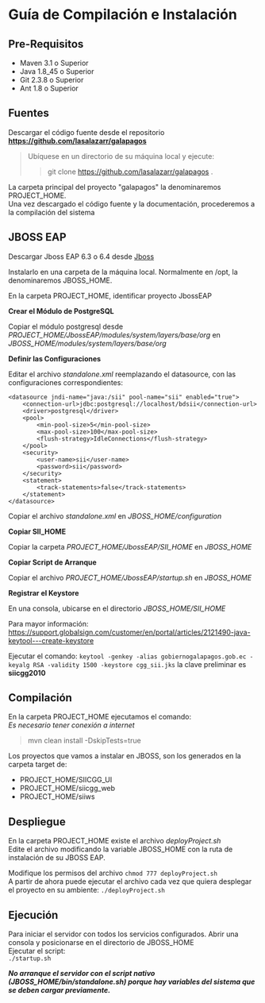 # Guía de Compilación e Instalación

## Pre-Requisitos

* Maven 3.1 o Superior
* Java 1.8_45 o Superior
* Git 2.3.8 o Superior
* Ant 1.8 o Superior

## Fuentes

Descargar el código fuente desde el repositorio **https://github.com/lasalazarr/galapagos**

> Ubíquese en un directorio de su máquina local y ejecute:
>> git clone https://github.com/lasalazarr/galapagos .

La carpeta principal del proyecto "galapagos" la denominaremos PROJECT_HOME.<br/>
Una vez descargado el código fuente y la documentación, procederemos a la compilación del sistema

## JBOSS EAP
[Jboss]: http://www.jboss.org/products/eap/download/ "Jboss Home"
Descargar Jboss EAP 6.3 o 6.4 desde [Jboss][]

Instalarlo en una carpeta de la máquina local. Normalmente en /opt, la denominaremos JBOSS_HOME.

En la carpeta PROJECT_HOME, identificar proyecto JbossEAP

**Crear el Módulo de PostgreSQL**

Copiar el módulo postgresql desde _PROJECT_HOME/JbossEAP/modules/system/layers/base/org_ en _JBOSS_HOME/modules/system/layers/base/org_

**Definir las Configuraciones**

Editar el archivo _standalone.xml_ reemplazando el datasource, con las configuraciones correspondientes:

    <datasource jndi-name="java:/sii" pool-name="sii" enabled="true">
        <connection-url>jdbc:postgresql://localhost/bdsii</connection-url>
        <driver>postgresql</driver>
        <pool>
            <min-pool-size>5</min-pool-size>
            <max-pool-size>100</max-pool-size>
            <flush-strategy>IdleConnections</flush-strategy>
        </pool>
        <security>
            <user-name>sii</user-name>
            <password>sii</password>
        </security>
        <statement>
            <track-statements>false</track-statements>
        </statement>
    </datasource>

Copiar el archivo _standalone.xml_ en _JBOSS_HOME/configuration_

**Copiar SII_HOME**

Copiar la carpeta _PROJECT_HOME/JbossEAP/SII_HOME_ en _JBOSS_HOME_

**Copiar Script de Arranque**

Copiar el archivo _PROJECT_HOME/JbossEAP/startup.sh_ en _JBOSS_HOME_

**Registrar el Keystore**

En una consola, ubicarse en el directorio _JBOSS_HOME/SII_HOME_<br/>

Para mayor información: https://support.globalsign.com/customer/en/portal/articles/2121490-java-keytool---create-keystore

Ejecutar el comando: `keytool -genkey -alias gobiernogalapagos.gob.ec -keyalg RSA -validity 1500 -keystore cgg_sii.jks` la clave preliminar es **siicgg2010**

## Compilación

En la carpeta PROJECT_HOME ejecutamos el comando:<br/>
*Es necesario tener conexión a internet*

> mvn clean install -DskipTests=true

Los proyectos que vamos a instalar en JBOSS, son los generados en la carpeta target de:

- PROJECT_HOME/SIICGG_UI
- PROJECT_HOME/siicgg_web
- PROJECT_HOME/siiws


## Despliegue

En la carpeta PROJECT_HOME existe el archivo _deployProject.sh_<br/>
Edite el archivo modificando la variable JBOSS_HOME con la ruta de instalación de su JBOSS EAP.

Modifique los permisos del archivo `chmod 777 deployProject.sh` <br/>
A partir de ahora puede ejecutar el archivo cada vez que quiera desplegar el proyecto en su ambiente: `./deployProject.sh`


## Ejecución

Para iniciar el servidor con todos los servicios configurados. Abrir una consola y posicionarse en el directorio de JBOSS_HOME<br/>
Ejecutar el script:<br/>
`./startup.sh`

_**No arranque el servidor con el script nativo (JBOSS_HOME/bin/standalone.sh) porque hay variables del sistema que se deben cargar previamente.**_
<br/>
<br/>